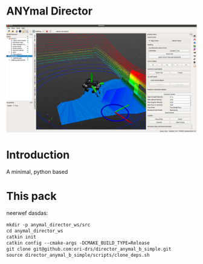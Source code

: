 # ANYmal Director

![director](director_pic.png)

# Introduction

A minimal, python based

# This pack

neerwef dasdas:

	mkdir -p anymal_director_ws/src
	cd anymal_director_ws
	catkin init
	catkin config --cmake-args -DCMAKE_BUILD_TYPE=Release
	git clone git@github.com:ori-drs/director_anymal_b_simple.git
	source director_anymal_b_simple/scripts/clone_deps.sh
